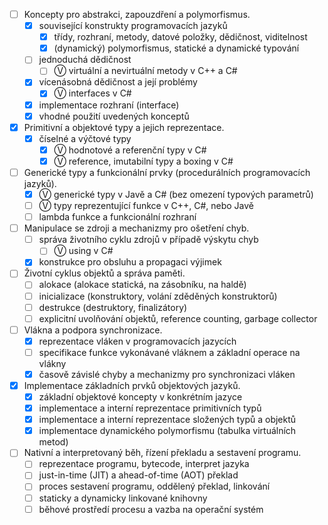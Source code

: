 - [ ] Koncepty pro abstrakci, zapouzdření a polymorfismus.
  - [x] související konstrukty programovacích jazyků
    - [x] třídy, rozhraní, metody, datové položky, dědičnost, viditelnost
    - [x] (dynamický) polymorfismus, statické a dynamické typování
  - [ ] jednoduchá dědičnost
    - [ ] Ⓥ virtuální a nevirtuální metody v C++ a C#
  - [x] vícenásobná dědičnost a její problémy
    - [x] Ⓥ interfaces v C#
  - [x] implementace rozhraní (interface)
  - [x] vhodné použití uvedených konceptů

- [x] Primitivní a objektové typy a jejich reprezentace.
  - [x] číselné a výčtové typy
    - [x] Ⓥ hodnotové a referenční typy v C#
    - [x] Ⓥ reference, imutabilní typy a boxing v C#

- [ ] Generické typy a funkcionální prvky (procedurálních programovacích jazyků).
  - [x] Ⓥ generické typy v Javě a C# (bez omezení typových parametrů)
  - [ ] Ⓥ typy reprezentující funkce v C++, C#, nebo Javě
  - [ ] lambda funkce a funkcionální rozhraní

- [ ] Manipulace se zdroji a mechanizmy pro ošetření chyb.
  - [ ] správa životního cyklu zdrojů v případě výskytu chyb
    - [ ] Ⓥ using v C#
  - [x] konstrukce pro obsluhu a propagaci výjimek

- [ ] Životní cyklus objektů a správa paměti.
  - [ ] alokace (alokace statická, na zásobníku, na haldě)
  - [ ] inicializace (konstruktory, volání zděděných konstruktorů)
  - [ ] destrukce (destruktory, finalizátory)
  - [ ] explicitní uvolňování objektů, reference counting, garbage collector

- [ ] Vlákna a podpora synchronizace.
  - [x] reprezentace vláken v programovacích jazycích
  - [ ] specifikace funkce vykonávané vláknem a základní operace na vlákny
  - [x] časově závislé chyby a mechanizmy pro synchronizaci vláken

- [x] Implementace základních prvků objektových jazyků.
  - [x] základní objektové koncepty v konkrétním jazyce
  - [x] implementace a interní reprezentace primitivních typů
  - [x] implementace a interní reprezentace složených typů a objektů
  - [x] implementace dynamického polymorfismu (tabulka virtuálních metod)

- [ ] Nativní a interpretovaný běh, řízení překladu a sestavení programu.
  - [ ] reprezentace programu, bytecode, interpret jazyka
  - [ ] just-in-time (JIT) a ahead-of-time (AOT) překlad
  - [ ] proces sestavení programu, oddělený překlad, linkování
  - [ ] staticky a dynamicky linkované knihovny
  - [ ] běhové prostředí procesu a vazba na operační systém
